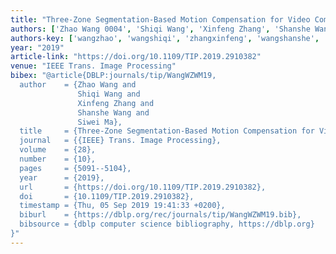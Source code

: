 ```yaml
---
title: "Three-Zone Segmentation-Based Motion Compensation for Video Compression"
authors: ['Zhao Wang 0004', 'Shiqi Wang', 'Xinfeng Zhang', 'Shanshe Wang', 'Siwei Ma']
authors-key: ['wangzhao', 'wangshiqi', 'zhangxinfeng', 'wangshanshe', 'masiwei']
year: "2019"
article-link: "https://doi.org/10.1109/TIP.2019.2910382"
venue: "IEEE Trans. Image Processing"
bibex: "@article{DBLP:journals/tip/WangWZWM19,
  author    = {Zhao Wang and
               Shiqi Wang and
               Xinfeng Zhang and
               Shanshe Wang and
               Siwei Ma},
  title     = {Three-Zone Segmentation-Based Motion Compensation for Video Compression},
  journal   = {{IEEE} Trans. Image Processing},
  volume    = {28},
  number    = {10},
  pages     = {5091--5104},
  year      = {2019},
  url       = {https://doi.org/10.1109/TIP.2019.2910382},
  doi       = {10.1109/TIP.2019.2910382},
  timestamp = {Thu, 05 Sep 2019 19:41:33 +0200},
  biburl    = {https://dblp.org/rec/journals/tip/WangWZWM19.bib},
  bibsource = {dblp computer science bibliography, https://dblp.org}
}"
---
```

